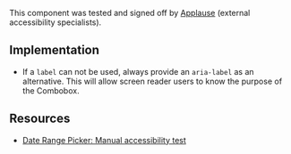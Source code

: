 <vwc-note connotation="success" headline="No issues found">
  <vwc-icon name="check-solid" connotation="success" label="Passed Accessibility Testing" slot="icon" size="0"></vwc-icon>
  <p>This component was tested and signed off by <a href="https://www.applause.com/">Applause</a> (external accessibility specialists).</p>
</vwc-note>

## Implementation

- If a `label` can not be used, always provide an `aria-label` as an alternative. This will allow screen reader users to know the purpose of the Combobox.

## Resources

- [Date Range Picker: Manual accessibility test](https://docs.google.com/spreadsheets/d/1J9Ge_2NKSD8-JJ1yylBmRHRI45TvqqK75k_PsOasTzk/edit?gid=1175911860#gid=1175911860)
